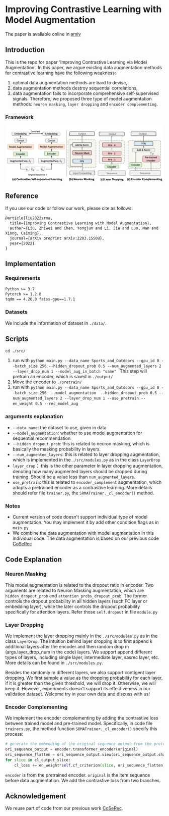 # Improving Contrastive Learning with Model Augmentation
The paper is avaliable online in [arxiv](https://arxiv.org/abs/2203.15508)

## Introduction
This is the repo for paper 'Improving Contrastive Learning via Model Augmentation'. In this paper, we argue existing data augmentation methods for contrastive learning have the following weakness:
1) optimal data augmentation methods are hard to devise,
2) data augmentation methods destroy sequential correlations, 
3) data augmentation fails to incorporate comprehensive self-supervised signals. 
Therefore, we proposed three type of model augmentation methods: `neuron masking`, `layer dropping` and `encoder complementing`.

### Framework
<img src="./img/framework.png" width="800">

## Reference
If you use our code or follow our work, please cite as follows:
```
@article{liu2022srma,
  title={Improving Contrastive Learning with Model Augmentation},
  author={Liu, Zhiwei and Chen, Yongjun and Li, Jia and Luo, Man and Xiong, Caiming},
  journal={arXiv preprint arXiv:2203.15508},
  year={2022}
}
```

## Implementation
### Requirements
```
Python >= 3.7
Pytorch >= 1.2.0
tqdm == 4.26.0 faiss-gpu==1.7.1
```
### Datasets
We include the information of dataset in `./data/`.

## Scripts
```
cd ./src/
```
1. run with ```python main.py --data_name Sports_and_Outdoors --gpu_id 0 --batch_size 256 --hidden_dropout_prob 0.5 --num_augmented_layers 2 --layer_drop_num 1 --model_aug_in_batch "same" ``` This step will pretrain an encoder, which is saved in `./output/`
2. Move the encoder to `./pretrain/`
3. run with ```python main.py --data_name Sports_and_Outdoors --gpu_id 0 --batch_size 256  --model_augmentation  --hidden_dropout_prob 0.5 --num_augmented_layers 2 --layer_drop_num 1 --use_pretrain --en_weight 0.5 --rec_model_aug```

### arguments explanation
- `--data_name`: the dataset to use, given in data
- `--model_augmentation`: whether to use model augmentation for sequential recommendation
- `--hidden_dropout_prob`: this is related to neuron masking, which is basically the masking probability in layers.
- `--num_augmented_layers`: this is related to layer dropping augmentation, which is implemented in the `./src/modules.py` as in the class `LayerDrop`
- `layer_drop`： this is the other parameter in layer dropping augmentation, denoting how many augmented layers should be dropped during training. Should be a value less than `num_augmented_layers`.
- `use_pretrain`: this is related to `encoder_complement` augmentation, which adopts a pretrained encoder as a contrastive learning. More details should refer file `trainer.py`, the `SRMATrainer._cl_encoder()` method. 

### Notes
- Current version of code doesn't support individual type of model augmentation. You may implement it by add other condition flags as in `main.py`
- We combine the data augmentation with model augmentation in this individual code. The data augmentation is based on our previous code [CoSeRec](https://github.com/YChen1993/CoSeRec)



## Code Explanation
### Neuron Masking
This model augmentation is related to the dropout ratio in encoder. Two arguments are related to Neuron Masking augmentation, which are `hidden_dropout_prob` and `attention_probs_dropout_prob`. The former controls the dropout probability in all hidden layers (such FC layer or embedding layer), while the later controls the dropout probability specifically for attention layers. Refer those `self.dropout` in file `module.py`

### Layer Dropping
We implement the layer dropping mainly in the `./src/modules.py` as in the class `LayerDrop`. The intuition behind layer dropping is to first append k additional layers after the encoder and then random drop m (args.layer_drop_num in the code) layers. We support append different types of layers, including single layer, intermediate layer, sasrec layer, etc. More details can be found in `./src/modules.py`. 

Besides the randomly m different layers, we also support contigent layer dropping. We first sample a value as the dropping probability for each layer, if it is greater than the given threshold, we will drop it. Otherwise, we will keep it. However, experiments doesn't support its effectiveness in our validation dataset. Welcome try in your own data and discuss with us!

### Encoder Complementing
We implement the encoder complementing by adding the contrastive loss between trained model and pre-trained model. Specifically, in code file `trainers.py`, the method function `SRMATrainer._cl_encoder()` specify this process:
```python
# generate the embedding of the original sequence output from the pretrained encoder. 
ori_sequence_output = encoder.transformer_encoder(original)
ori_sequence_flatten = ori_sequence_output.view(ori_sequence_output.shape[0], -1)
for slice in cl_output_slice:                        
    cl_loss += en_weight*self.cf_criterion(slice, ori_sequence_flatten)

```
`encoder` is from the pretrained encoder. `original` is the item sequence before data augmentation. We add the contrastive loss from two branches. 

## Acknowledgement
We reuse part of code from our previous work [CoSeRec](https://github.com/YChen1993/CoSeRec).
